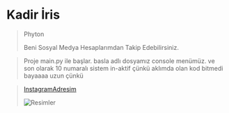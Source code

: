 # Kadir İris


> Phyton
>
> Beni Sosyal Medya Hesaplarımdan Takip Edebilirsiniz.

> Proje main.py ile başlar.
> basla adlı dosyamız console menümüz.
> ve son olarak 10 numaralı sistem in-aktif çünkü aklımda olan kod bitmedi bayaaaa  uzun çünkü

> [InstagramAdresim](https://www.instagram.com/irisakadir0/)
>
> ![Resimler](https://seeklogo.com/images/V/visual-studio-code-logo-284BC24C39-seeklogo.com.png)
